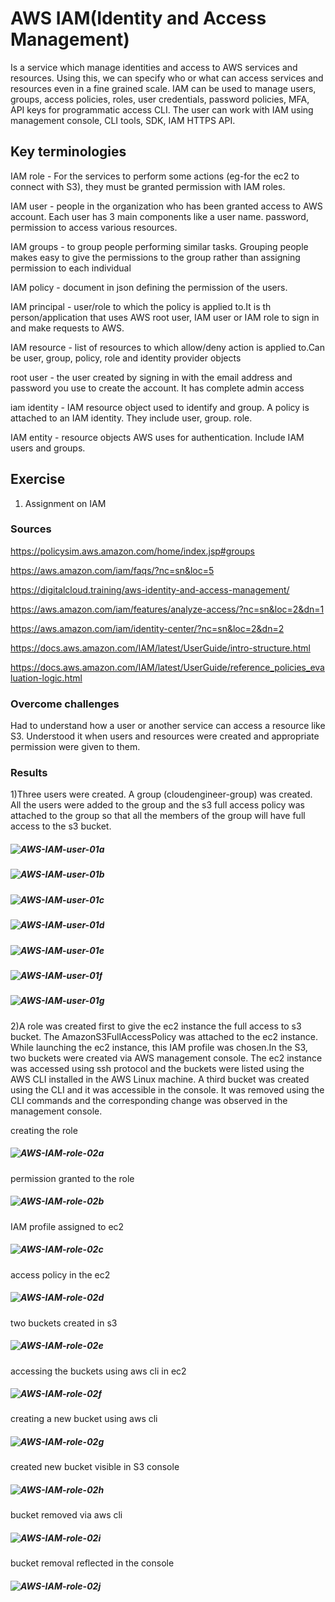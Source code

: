 # AWS IAM(Identity and Access Management) 

Is a service which manage identities and access to AWS services and resources. Using this, we can specify who or what can access services and resources even in  a fine grained scale. IAM can be used to manage users, groups, access policies, roles, user credentials, password policies, MFA, API keys for programmatic access CLI. The user can work with IAM using management console, CLI tools, SDK, IAM HTTPS API.
 

## Key terminologies
IAM role - For the services to perform some actions (eg-for the ec2 to connect with S3), they must be granted permission with IAM roles.

IAM user - people in the organization who has been granted access to AWS account. Each user has 3 main components like a user name. password, permission to access various resources. 

IAM groups - to group people performing similar tasks. Grouping people makes easy to give the permissions to the group rather than assigning permission to each individual

IAM policy - document in json defining the permission of the users.

IAM principal - user/role to which the policy is applied to.It is th person/application that uses AWS root user, IAM user or IAM role to sign in and make requests to AWS.  

IAM resource - list of resources to which allow/deny action is applied to.Can be user, group, policy, role and identity provider objects

root user - the user created by signing in with the email address and password you use to create the account. It has complete admin access

iam identity - IAM resource object used to identify and group. A policy is attached to an IAM identity. They include user, group. role. 

IAM entity - resource objects AWS uses for authentication. Include IAM users and groups.

## Exercise
1. Assignment on IAM

### Sources
https://policysim.aws.amazon.com/home/index.jsp#groups

https://aws.amazon.com/iam/faqs/?nc=sn&loc=5

https://digitalcloud.training/aws-identity-and-access-management/

https://aws.amazon.com/iam/features/analyze-access/?nc=sn&loc=2&dn=1

https://aws.amazon.com/iam/identity-center/?nc=sn&loc=2&dn=2

https://docs.aws.amazon.com/IAM/latest/UserGuide/intro-structure.html

https://docs.aws.amazon.com/IAM/latest/UserGuide/reference_policies_evaluation-logic.html


### Overcome challenges
Had to understand how a user or another service can access a resource like S3. Understood it when users and resources were created and appropriate permission were given to them.  

### Results

1)Three users were created. A group (cloudengineer-group) was created. All the users were added to the group and the s3 full access policy was attached to the group so that all the members of the group will have full access to the s3 bucket.

##### ![AWS-IAM-user-01a](https://github.com/Techgrounds-Cloud-9/cloud-9-jsm-1985/blob/main/00_includes/Week-07/AWS/IAM-user-policy/01a-usersCretedWithPasswd.PNG)

##### ![AWS-IAM-user-01b](https://github.com/Techgrounds-Cloud-9/cloud-9-jsm-1985/blob/main/00_includes/Week-07/AWS/IAM-user-policy/01b-GroupCreated-UsersAddedToTheGroup-S3AccessPolicyAttached.PNG)

##### ![AWS-IAM-user-01c](https://github.com/Techgrounds-Cloud-9/cloud-9-jsm-1985/blob/main/00_includes/Week-07/AWS/IAM-user-policy/01c-S3FullAccessGiven.PNG)

##### ![AWS-IAM-user-01d](https://github.com/Techgrounds-Cloud-9/cloud-9-jsm-1985/blob/main/00_includes/Week-07/AWS/IAM-user-policy/01d-verifyingThedetailsOfAUser.PNG)

##### ![AWS-IAM-user-01e](https://github.com/Techgrounds-Cloud-9/cloud-9-jsm-1985/blob/main/00_includes/Week-07/AWS/IAM-user-policy/01e-UsersInPolicySimulator.PNG)

##### ![AWS-IAM-user-01f](https://github.com/Techgrounds-Cloud-9/cloud-9-jsm-1985/blob/main/00_includes/Week-07/AWS/IAM-user-policy/01f-GroupInPolicySimulator.PNG)

##### ![AWS-IAM-user-01g](https://github.com/Techgrounds-Cloud-9/cloud-9-jsm-1985/blob/main/00_includes/Week-07/AWS/IAM-user-policy/01g-UserViewedInUserPolicy.PNG)


2)A role was created first to give the ec2 instance the full access to s3 bucket. The AmazonS3FullAccessPolicy was attached to the ec2 instance. While launching the ec2 instance, this IAM profile was chosen.In the S3, two buckets were created via AWS management console. The ec2 instance was accessed using ssh protocol and the buckets were listed using the AWS CLI installed in the AWS Linux machine. A third bucket was created using the CLI and it was accessible in the console. It was removed using the CLI commands and the corresponding change was observed in the management console.

creating the role
##### ![AWS-IAM-role-02a](https://github.com/Techgrounds-Cloud-9/cloud-9-jsm-1985/blob/main/00_includes/Week-07/AWS/IAM-role-policy/02a-roleCreted.PNG)

permission granted to the role
##### ![AWS-IAM-role-02b](https://github.com/Techgrounds-Cloud-9/cloud-9-jsm-1985/blob/main/00_includes/Week-07/AWS/IAM-role-policy/02b-PermissionGrantedToTheRole.PNG)


IAM profile assigned to ec2
##### ![AWS-IAM-role-02c](https://github.com/Techgrounds-Cloud-9/cloud-9-jsm-1985/blob/main/00_includes/Week-07/AWS/IAM-role-policy/02c-IAMProfileAssignedToec2.PNG)


access policy in the ec2
##### ![AWS-IAM-role-02d](https://github.com/Techgrounds-Cloud-9/cloud-9-jsm-1985/blob/main/00_includes/Week-07/AWS/IAM-role-policy/02d-AccessPolicyInTheec2.PNG)


two buckets created in s3
##### ![AWS-IAM-role-02e](https://github.com/Techgrounds-Cloud-9/cloud-9-jsm-1985/blob/main/00_includes/Week-07/AWS/IAM-role-policy/02e-TwoBucketsCreatedInS3.PNG)


accessing the buckets using aws cli in ec2 
##### ![AWS-IAM-role-02f](https://github.com/Techgrounds-Cloud-9/cloud-9-jsm-1985/blob/main/00_includes/Week-07/AWS/IAM-role-policy/02f-AccessingTwoBktsViaec2.PNG)

creating a new bucket using aws cli
##### ![AWS-IAM-role-02g](https://github.com/Techgrounds-Cloud-9/cloud-9-jsm-1985/blob/main/00_includes/Week-07/AWS/IAM-role-policy/02g-CreatinAndListingNewBkt.PNG)

created new bucket visible in S3 console
##### ![AWS-IAM-role-02h](https://github.com/Techgrounds-Cloud-9/cloud-9-jsm-1985/blob/main/00_includes/Week-07/AWS/IAM-role-policy/02h-BktCreatedInAWScli-VisbleInS3.PNG)

bucket removed via aws cli
##### ![AWS-IAM-role-02i](https://github.com/Techgrounds-Cloud-9/cloud-9-jsm-1985/blob/main/00_includes/Week-07/AWS/IAM-role-policy/02i-BktRemovedViaCLI.PNG)


bucket removal reflected in the console
##### ![AWS-IAM-role-02j](https://github.com/Techgrounds-Cloud-9/cloud-9-jsm-1985/blob/main/00_includes/Week-07/AWS/IAM-role-policy/02j-BktremovalReflectedInTheConsole.PNG)
